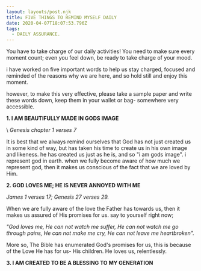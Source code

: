 ```yaml
---
layout: layouts/post.njk
title: FIVE THINGS TO REMIND MYSELF DAILY
date: 2020-04-07T18:07:53.796Z
tags:
  - DAILY ASSURANCE.
---
```

You have to take charge of our daily activities! You need to make sure every moment count;  even you feel down, be ready to take charge of your mood.  

i have worked on five important words to help us stay charged, focused and reminded of the reasons why we are here, and so hold still and enjoy this moment.

however, to make this very effective, please take a sample paper and write these words down, keep them in your wallet or bag- somewhere very accessible.

**1. I AM BEAUTIFULLY MADE IN GODS IMAGE**

\    *Genesis chapter 1 verses 7* 

It is best that we always remind ourselves that God has not just created us in some kind of way, but has taken his time to create us in his own image and likeness. he has created us just as he is, and so "i am gods image". i represent god in earth. when we fully become aware of how much we represent god, then it makes us conscious of the fact that we are loved by Him.

 **2. GOD LOVES ME; HE IS NEVER ANNOYED WITH ME**         

*James 1 verses 17; Genesis 27 verses 29.*

 When we are fully aware of the love the Father has towards us, then it makes us assured of His promises for us. say to yourself right now; 

*"God loves me, He can not watch me suffer, He can not watch me go through pains, He can not make me cry, He can not leave me heartbroken".* 

More so, The Bible has enumerated God's promises for us, this is because of the Love He has for us- His children. He loves us, relentlessly.

**3. I AM CREATED TO BE A BLESSING TO MY GENERATION**
